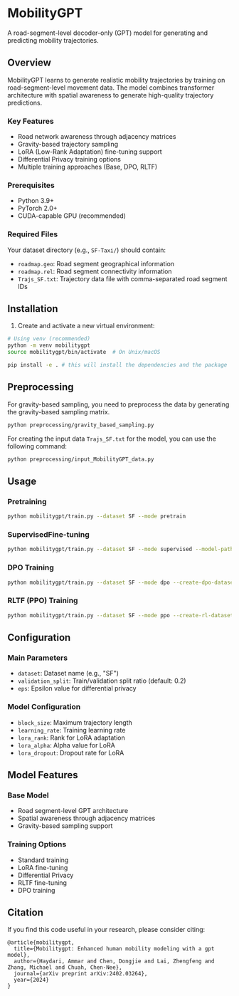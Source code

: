 # MobilityGPT

A road-segment-level decoder-only (GPT) model for generating and predicting mobility trajectories.

## Overview

MobilityGPT learns to generate realistic mobility trajectories by training on road-segment-level movement data. The model combines transformer architecture with spatial awareness to generate high-quality trajectory predictions.

### Key Features
- Road network awareness through adjacency matrices
- Gravity-based trajectory sampling
- LoRA (Low-Rank Adaptation) fine-tuning support
- Differential Privacy training options
- Multiple training approaches (Base, DPO, RLTF)

### Prerequisites
- Python 3.9+
- PyTorch 2.0+
- CUDA-capable GPU (recommended)

### Required Files
Your dataset directory (e.g., `SF-Taxi/`) should contain:
- `roadmap.geo`: Road segment geographical information
- `roadmap.rel`: Road segment connectivity information
- `Trajs_SF.txt`: Trajectory data file with comma-separated road segment IDs

## Installation

1. Create and activate a new virtual environment:
```bash
# Using venv (recommended)
python -m venv mobilitygpt
source mobilitygpt/bin/activate  # On Unix/macOS

pip install -e . # this will install the dependencies and the package
```

## Preprocessing

For gravity-based sampling, you need to preprocess the data by generating the gravity-based sampling matrix.

```bash
python preprocessing/gravity_based_sampling.py
```

For creating the input data `Trajs_SF.txt` for the model, you can use the following command:
```bash
python preprocessing/input_MobilityGPT_data.py
```

## Usage

### Pretraining

```bash
python mobilitygpt/train.py --dataset SF --mode pretrain
```

### SupervisedFine-tuning

```bash
python mobilitygpt/train.py --dataset SF --mode supervised --model-path model_pretrain
```

### DPO Training
```bash
python mobilitygpt/train.py --dataset SF --mode dpo --create-dpo-dataset --model-path model_supervised
```

### RLTF (PPO) Training

```bash
python mobilitygpt/train.py --dataset SF --mode ppo --create-rl-dataset --model-path model_supervised
```

## Configuration

### Main Parameters
- `dataset`: Dataset name (e.g., "SF")
- `validation_split`: Train/validation split ratio (default: 0.2)
- `eps`: Epsilon value for differential privacy

### Model Configuration
- `block_size`: Maximum trajectory length
- `learning_rate`: Training learning rate
- `lora_rank`: Rank for LoRA adaptation
- `lora_alpha`: Alpha value for LoRA
- `lora_dropout`: Dropout rate for LoRA

## Model Features

### Base Model
- Road segment-level GPT architecture
- Spatial awareness through adjacency matrices
- Gravity-based sampling support

### Training Options
- Standard training
- LoRA fine-tuning
- Differential Privacy
- RLTF fine-tuning
- DPO training


## Citation

If you find this code useful in your research, please consider citing:

```
@article{mobilitygpt,
  title={Mobilitygpt: Enhanced human mobility modeling with a gpt model},
  author={Haydari, Ammar and Chen, Dongjie and Lai, Zhengfeng and Zhang, Michael and Chuah, Chen-Nee},
  journal={arXiv preprint arXiv:2402.03264},
  year={2024}
}
```
